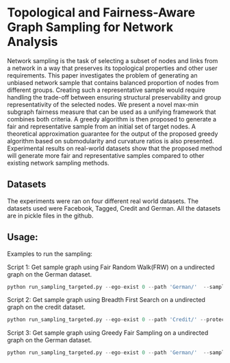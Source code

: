 # Topological and Fairness-Aware Graph Sampling for Network Analysis

Network sampling is the task of selecting a subset of nodes and links from a network in a way that preserves its topological
properties and other user requirements. This paper investigates the problem of generating an unbiased network sample that contains
balanced proportion of nodes from different groups. Creating such a representative sample would require handling the trade-off
between ensuring structural preservability and group representativity of the selected nodes. We present a novel max-min subgraph
fairness measure that can be used as a unifying framework that combines both criteria. A greedy algorithm is then proposed
to generate a fair and representative sample from an initial set of target nodes. A theoretical approximation guarantee
for the output of the proposed greedy algorithm based on submodularity and curvature ratios is also presented.
Experimental results on real-world datasets show that the proposed method will generate more fair and representative samples compared to other existing network sampling methods.

## Datasets

The experiments were ran on four different real world datasets. The datasets used were Facebook, Tagged, Credit and German. All the datasets are in pickle files in the github.

## Usage:

Examples to run the sampling:

Script 1: Get sample graph using Fair Random Walk(FRW) on a undirected graph on the German dataset.
```python
python run_sampling_targeted.py --ego-exist 0 --path 'German/'  --sampler FRW  --undirected 1 --sample-number 10 --random-target 1
```

Script 2: Get sample graph using Breadth First Search on a undirected graph on the credit dataset.
```Python
python run_sampling_targeted.py --ego-exist 0 --path 'Credit/' --protected Age  --sampler BFS  --undirected 1 --sample-number 1 --random-target 0
```

Script 3: Get sample graph using Greedy Fair Sampling on a undirected graph on the German dataset.
```python
python run_sampling_targeted.py --ego-exist 0 --path 'German/'  --sampler GF  --undirected 1 --sample-number 10 --random-target 0
```

